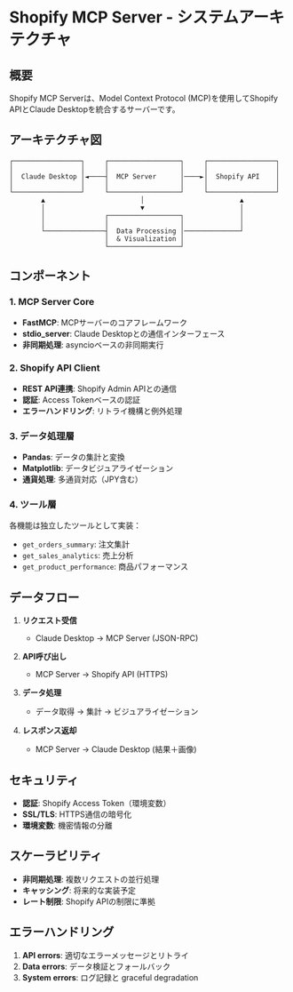 # Shopify MCP Server - システムアーキテクチャ

## 概要

Shopify MCP Serverは、Model Context Protocol (MCP)を使用してShopify APIとClaude Desktopを統合するサーバーです。

## アーキテクチャ図

```
┌─────────────────┐     ┌──────────────────┐     ┌─────────────────┐
│                 │     │                  │     │                 │
│  Claude Desktop │◄────┤  MCP Server      │────►│  Shopify API    │
│                 │     │                  │     │                 │
└─────────────────┘     └──────────────────┘     └─────────────────┘
        ▲                        │                        ▲
        │                        ▼                        │
        │               ┌──────────────────┐              │
        │               │                  │              │
        └───────────────┤  Data Processing │──────────────┘
                        │  & Visualization │
                        └──────────────────┘
```

## コンポーネント

### 1. MCP Server Core
- **FastMCP**: MCPサーバーのコアフレームワーク
- **stdio_server**: Claude Desktopとの通信インターフェース
- **非同期処理**: asyncioベースの非同期実行

### 2. Shopify API Client
- **REST API連携**: Shopify Admin APIとの通信
- **認証**: Access Tokenベースの認証
- **エラーハンドリング**: リトライ機構と例外処理

### 3. データ処理層
- **Pandas**: データの集計と変換
- **Matplotlib**: データビジュアライゼーション
- **通貨処理**: 多通貨対応（JPY含む）

### 4. ツール層
各機能は独立したツールとして実装：
- `get_orders_summary`: 注文集計
- `get_sales_analytics`: 売上分析
- `get_product_performance`: 商品パフォーマンス

## データフロー

1. **リクエスト受信**
   - Claude Desktop → MCP Server (JSON-RPC)
   
2. **API呼び出し**
   - MCP Server → Shopify API (HTTPS)
   
3. **データ処理**
   - データ取得 → 集計 → ビジュアライゼーション
   
4. **レスポンス返却**
   - MCP Server → Claude Desktop (結果＋画像)

## セキュリティ

- **認証**: Shopify Access Token（環境変数）
- **SSL/TLS**: HTTPS通信の暗号化
- **環境変数**: 機密情報の分離

## スケーラビリティ

- **非同期処理**: 複数リクエストの並行処理
- **キャッシング**: 将来的な実装予定
- **レート制限**: Shopify APIの制限に準拠

## エラーハンドリング

1. **API errors**: 適切なエラーメッセージとリトライ
2. **Data errors**: データ検証とフォールバック
3. **System errors**: ログ記録と graceful degradation